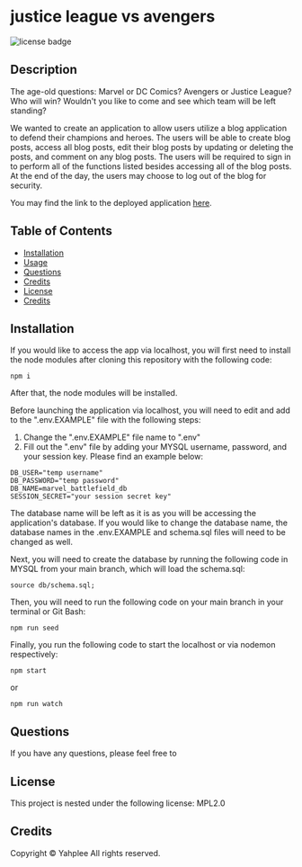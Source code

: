 # justice league vs avengers

![license badge](https://img.shields.io/badge/license-MPL2.0-brightgreen.svg)

## Description

The age-old questions: Marvel or DC Comics? Avengers or Justice League? Who will win? Wouldn't you like to come and see which team will be left standing?

We wanted to create an application to allow users utilize a blog application to defend their champions and heroes. The users will be able to create blog posts, access all blog posts, edit their blog posts by updating or deleting the posts, and comment on any blog posts. The users will be required to sign in to perform all of the functions listed besides accessing all of the blog posts. At the end of the day, the users may choose to log out of the blog for security.

You may find the link to the deployed application [here](https://justice-league-vs-avengers.herokuapp.com/).

## Table of Contents

- [Installation](#installation)
- [Usage](#usage)
- [Questions](#questions)
- [Credits](#credits)
- [License](#license)
- [Credits](#credits)

## Installation

If you would like to access the app via localhost, you will first need to install the node modules after cloning this repository with the following code:

```
npm i
```

After that, the node modules will be installed.

Before launching the application via localhost, you will need to edit and add to the ".env.EXAMPLE" file with the following steps:

1. Change the ".env.EXAMPLE" file name to ".env"
2. Fill out the ".env" file by adding your MYSQL username, password, and your session key. Please find an example below:

```
DB_USER="temp username"
DB_PASSWORD="temp password"
DB_NAME=marvel_battlefield_db
SESSION_SECRET="your session secret key"
```

The database name will be left as it is as you will be accessing the application's database. If you would like to change the database name, the database names in the .env.EXAMPLE and schema.sql files will need to be changed as well.

Next, you will need to create the database by running the following code in MYSQL from your main branch, which will load the schema.sql:

```
source db/schema.sql;
```

Then, you will need to run the following code on your main branch in your terminal or Git Bash:

```
npm run seed
```

Finally, you run the following code to start the localhost or via nodemon respectively:

```
npm start
```

or

```
npm run watch
```

## Questions

If you have any questions, please feel free to 
## License

This project is nested under the following license: MPL2.0

## Credits

Copyright © Yahplee All rights reserved.
